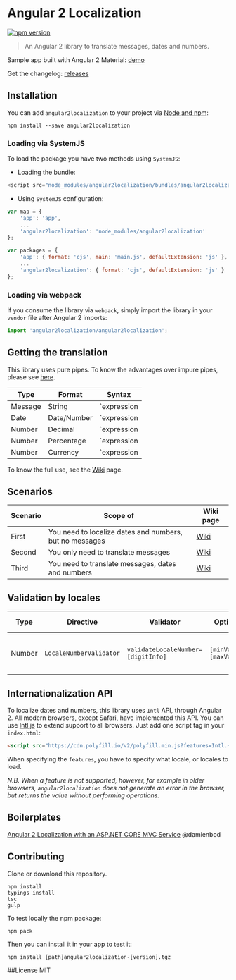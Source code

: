 # Angular 2 Localization
[![npm version](https://badge.fury.io/js/angular2localization.svg)](https://badge.fury.io/js/angular2localization)
> An Angular 2 library to translate messages, dates and numbers.

Sample app built with Angular 2 Material: [demo](http://robisim74.github.io/angular2localization)

Get the changelog: [releases](https://github.com/robisim74/angular2localization/releases)

## Installation
You can add `angular2localization` to your project via [Node and npm](https://nodejs.org):
```
npm install --save angular2localization
```

### Loading via SystemJS
To load the package you have two methods using `SystemJS`:
- Loading the bundle:
```JavaScript
<script src="node_modules/angular2localization/bundles/angular2localization.js"></script>
```
- Using `SystemJS` configuration:
```JavaScript
var map = {
    'app': 'app',
    ...
    'angular2localization': 'node_modules/angular2localization'
};

var packages = {
    'app': { format: 'cjs', main: 'main.js', defaultExtension: 'js' },
    ...
    'angular2localization': { format: 'cjs', defaultExtension: 'js' }
};
```

### Loading via webpack
If you consume the library via `webpack`, simply import the library in your `vendor` file after Angular 2 imports:
```TypeScript
import 'angular2localization/angular2localization';
```

## Getting the translation
This library uses pure pipes. To know the advantages over impure pipes, please see [here](https://angular.io/docs/ts/latest/guide/pipes.html). 

Type | Format | Syntax
---- | ------ | ------
Message | String | `expression | translate:lang`
Date | Date/Number | `expression | localedate[:defaultLocale[:format]]`
Number | Decimal | `expression | localedecimal[:defaultLocale:[digitInfo]]`
Number | Percentage | `expression | localepercent[:defaultLocale:[digitInfo]]`
Number | Currency | `expression | localecurrency[:defaultLocale[:currency[:symbolDisplay[:digitInfo]]]]`

To know the full use, see the [Wiki](https://github.com/robisim74/angular2localization/wiki/Getting-the-translation) page.

## Scenarios
Scenario | Scope of | Wiki page
-------- | -------- | ---------
First | You need to localize dates and numbers, but no messages | [Wiki](https://github.com/robisim74/angular2localization/wiki/First-scenario)
Second | You only need to translate messages | [Wiki](https://github.com/robisim74/angular2localization/wiki/Second-scenario)
Third | You need to translate messages, dates and numbers | [Wiki](https://github.com/robisim74/angular2localization/wiki/Third-scenario)

## Validation by locales
Type | Directive | Validator | Options | Errors | Wiki page
---- | --------- | --------- | ------- | ------ | ---------
Number | `LocaleNumberValidator` | `validateLocaleNumber=[digitInfo]` | `[minValue]` `[maxValue]` | `format` or `minValue` or `maxValue` | [Wiki](https://github.com/robisim74/angular2localization/wiki/Number-validation)

## Internationalization API
To localize dates and numbers, this library uses `Intl` API, through Angular 2. 
All modern browsers, except Safari, have implemented this API. You can use [Intl.js](https://github.com/andyearnshaw/Intl.js) to extend support to all browsers. 
Just add one script tag in your `index.html`:
```Html
<script src="https://cdn.polyfill.io/v2/polyfill.min.js?features=Intl.~locale.en-US"></script>
```
When specifying the `features`, you have to specify what locale, or locales to load.

*N.B. When a feature is not supported, however, for example in older browsers, `angular2localization` does not generate an error in the browser, but returns the value without performing operations.*

## Boilerplates
[Angular 2 Localization with an ASP.NET CORE MVC Service](https://damienbod.com/2016/04/29/angular-2-localization-with-an-asp-net-core-mvc-service/) @damienbod

## Contributing
Clone or download this repository.
```
npm install
typings install
tsc
gulp
```
To test locally the npm package:
```
npm pack
```
Then you can install it in your app to test it:
```
npm install [path]angular2localization-[version].tgz
```

##License
MIT

